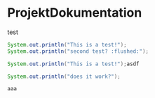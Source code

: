 # ProjektDokumentation

test

<!---prodoc at.test.testi.Test.ichwillesso -->
<!---start doc -->
```java
System.out.println("This is a test!");
System.out.println("second test? :flushed:");
```
<!---end doc -->

```java
System.out.println("This is a test!");asdf

System.out.println("does it work?");

aaa
```
